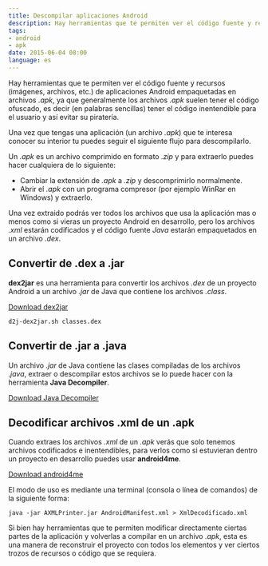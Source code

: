 ```yaml
---
title: Descompilar aplicaciones Android
description: Hay herramientas que te permiten ver el código fuente y recursos (imágenes, archivos, etc.) de aplicaciones Android empaquetadas en archivos APK.
tags:
- android
- apk
date: 2015-06-04 08:00
language: es
---
```


Hay herramientas que te permiten ver el código fuente y recursos (imágenes, archivos, etc.) de aplicaciones Android empaquetadas en archivos _.apk_, ya que generalmente los archivos _.apk_ suelen tener el código ofuscado, es decir (en palabras sencillas) tener el código inentendible para el usuario y así evitar su piratería.

Una vez que tengas una aplicación (un archivo _.apk_) que te interesa conocer su interior tu puedes seguir el siguiente flujo para descompilarlo.

Un _.apk_ es un archivo comprimido en formato _.zip_ y para extraerlo puedes hacer cualquiera de lo siguiente:

* Cambiar la extensión de _.apk_ a _.zip_ y descomprimirlo normalmente.
* Abrir el _.apk_ con un programa compresor (por ejemplo WinRar en Windows) y extraerlo.

Una vez extraido podrás ver todos los archivos que usa la aplicación mas o menos como si vieras un proyecto Android en desarrollo, pero los archivos _.xml_ estarán codificados y el código fuente _Java_ estarán empaquetados en un archivo _.dex_.

## Convertir de .dex a .jar

__dex2jar__ es una herramienta para convertir los archivos _.dex_ de un proyecto Android a un archivo _.jar_ de Java que contiene los archivos _.class_.

[Download dex2jar](https://github.com/pxb1988/dex2jar)

```shell
d2j-dex2jar.sh classes.dex
```

## Convertir de .jar a .java

Un archivo _.jar_ de Java contiene las clases compiladas de los archivos _.java_, extraer o descompilar estos archivos se lo puede hacer con la herramienta __Java Decompiler__.

[Download Java Decompiler](https://java-decompiler.github.io/)

## Decodificar archivos .xml de un .apk

Cuando extraes los archivos _.xml_ de un _.apk_ verás que solo tenemos archivos codificados e inentendibles, para verlos como si estuvieran dentro un proyecto en desarrollo puedes usar __android4me__.

[Download android4me](https://code.google.com/archive/p/android4me/)

El modo de uso es mediante una terminal (consola o línea de comandos) de la siguiente forma:

```shell
java -jar AXMLPrinter.jar AndroidManifest.xml > XmlDecodificado.xml
```

Si bien hay herramientas que te permiten modificar directamente ciertas partes de la aplicación y volverlas a compilar en un archivo _.apk_, esta es una manera de reconstruir el proyecto con todos los elementos y ver ciertos trozos de recursos o código que se requiera.